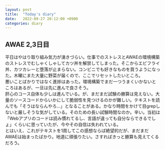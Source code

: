 ```yaml
---
layout: post
title:  "Today's diary"
date:   2022-09-27 20:12:00 +0900
categories: diary
---
```


## AWAE 2,3日目
平日はやはり取り組み気力が湧きづらい。仕事でのストレスとAWAEの環境構築のストレスでむしゃくしゃしてカツ丼を解禁してしまった。そこからエビフライ丼、カツカレーと堕落が止まらない。コンビニでも好きなものを買うようになった。木曜にまた大量に野菜が届くので、ここでリセットしたいところ。  
悪いことばかりではなく進捗はあった。環境構築でまだ一つうまくいかないところはあるが、一旦は先に進んで良さそう。  
肝心のコース自体も少しは進んでいる。が、まだまだ試験の勝算は見えない。大量のソースコードからいかにして脆弱性を見つけるのかが難しい。テキストを読んでも「そうはならんやろ...」となることがある。かなり時間をかけて目grepしないと厳しそうな気がしている。そのための長い試験時間なのか。辛い。当初は「Webアプリのコードは読み慣れてるし、言語が違っても自分ならできるでしょ」くらいに思っていたが、今やその自信は失われている。  
とはいえ、これがテキストを1周してこの感想ならば絶望的だが、まだまだAWAEは始まったばかり。地道に頑張りたい。さすればきっと勝算も見えてくるだろう。
